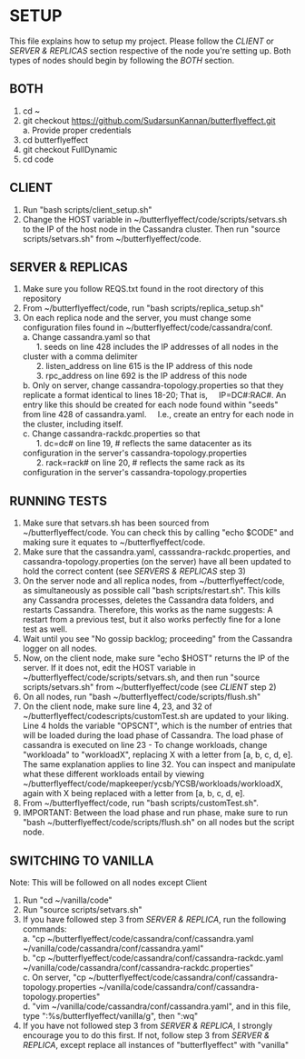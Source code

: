# SETUP
This file explains how to setup my project. Please follow the *CLIENT* or *SERVER & REPLICAS* section respective of the node you're setting up. Both types of nodes should begin by following the *BOTH* section.

## BOTH
1. cd ~
2. git checkout https://github.com/SudarsunKannan/butterflyeffect.git  
    a. Provide proper credentials
3. cd butterflyeffect
4. git checkout FullDynamic
5. cd code

## CLIENT
1. Run "bash scripts/client\_setup.sh"
2. Change the HOST variable in ~/butterflyeffect/code/scripts/setvars.sh to the IP of the host node in the Cassandra cluster. Then run "source scripts/setvars.sh" from ~/butterflyeffect/code.

## SERVER & REPLICAS
1. Make sure you follow REQS.txt found in the root directory of this repository
2. From ~/butterflyeffect/code, run "bash scripts/replica\_setup.sh"
3. On each replica node and the server, you must change some configuration files found in ~/butterflyeffect/code/cassandra/conf.  
    a. Change cassandra.yaml so that  
        &nbsp;&nbsp;&nbsp;&nbsp;&nbsp;&nbsp;1. seeds on line 428 includes the IP addresses of all nodes in the cluster with a comma delimiter  
        &nbsp;&nbsp;&nbsp;&nbsp;&nbsp;&nbsp;2. listen_address on line 615 is the IP address of this node  
        &nbsp;&nbsp;&nbsp;&nbsp;&nbsp;&nbsp;3. rpc_address on line 692 is the IP address of this node  
    b. Only on server, change cassandra-topology.properties so that they replicate a format identical to lines 18-20; That is, &nbsp;&nbsp;&nbsp;&nbsp;IP=DC#:RAC#. An entry like this should be created for each node found within "seeds" from line 428 of cassandra.yaml. &nbsp;&nbsp;&nbsp;&nbsp;I.e., create an entry for each node in the cluster, including itself.  
    c. Change cassandra-rackdc.properties so that  
        &nbsp;&nbsp;&nbsp;&nbsp;&nbsp;&nbsp;1. dc=dc# on line 19, # reflects the same datacenter as its configuration in the server's cassandra-topology.properties  
        &nbsp;&nbsp;&nbsp;&nbsp;&nbsp;&nbsp;2. rack=rack# on line 20, # reflects the same rack as its configuration in the server's cassandra-topology.properties

## RUNNING TESTS
1. Make sure that setvars.sh has been sourced from ~/butterflyeffect/code. You can check this by calling "echo $CODE" and making sure it equates to ~/butterflyeffect/code.
2. Make sure that the cassandra.yaml, casssandra-rackdc.properties, and cassandra-topology.properties (on the server) have all been updated to hold the correct content (see *SERVERS & REPLICAS* step 3)
3. On the server node and all replica nodes, from ~/butterflyeffect/code, as simultaneously as possible call "bash scripts/restart.sh". This kills any Cassandra processes, deletes the Cassandra data folders, and restarts Cassandra. Therefore, this works as the name suggests: A restart from a previous test, but it also works perfectly fine for a lone test as well.
4. Wait until you see "No gossip backlog; proceeding" from the Cassandra logger on all nodes.
5. Now, on the client node, make sure "echo $HOST" returns the IP of the server. If it does not, edit the HOST variable in ~/butterflyeffect/code/scripts/setvars.sh, and then run "source scripts/setvars.sh" from ~/butterflyeffect/code (see *CLIENT* step 2) 
6. On all nodes, run "bash ~/butterflyeffect/code/scripts/flush.sh"
7. On the client node, make sure line 4, 23, and 32 of ~/butterflyeffect/codescripts/customTest.sh are updated to your liking. Line 4 holds the variable "OPSCNT", which is the number of entries that will be loaded during the load phase of Cassandra. The load phase of cassandra is executed on line 23 - To change workloads, change "workloada" to "workloadX", replacing X with a letter from [a, b, c, d, e]. The same explanation applies to line 32. You can inspect and manipulate what these different workloads entail by viewing ~/butterflyeffect/code/mapkeeper/ycsb/YCSB/workloads/workloadX, again with X being replaced with a letter from [a, b, c, d, e].
8. From ~/butterflyeffect/code, run "bash scripts/customTest.sh".
9. IMPORTANT: Between the load phase and run phase, make sure to run "bash ~/butterflyeffect/code/scripts/flush.sh" on all nodes but the script node.

## SWITCHING TO VANILLA
Note: This will be followed on all nodes except Client
1. Run "cd ~/vanilla/code"
2. Run "source scripts/setvars.sh"
3. If you have followed step 3 from *SERVER & REPLICA*, run the following commands:  
    a. "cp ~/butterflyeffect/code/cassandra/conf/cassandra.yaml ~/vanilla/code/cassandra/conf/cassandra.yaml"  
    b. "cp ~/butterflyeffect/code/cassandra/conf/cassandra-rackdc.yaml ~/vanilla/code/cassandra/conf/cassandra-rackdc.properties"  
    c. On server, "cp ~/butterflyeffect/code/cassandra/conf/cassandra-topology.properties ~/vanilla/code/cassandra/conf/cassandra-topology.properties"  
    d. "vim ~/vanilla/code/cassandra/conf/cassandra.yaml", and in this file, type ":%s/butterflyeffect/vanilla/g", then ":wq" 
4. If you have not followed step 3 from *SERVER & REPLICA*, I strongly encourage you to do this first. If not, follow step 3 from *SERVER & REPLICA*, except replace all instances of "butterflyeffect" with "vanilla"
